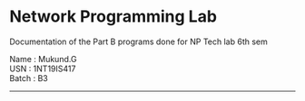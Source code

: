 # Network Programming Lab 
Documentation of the  Part B programs done for NP Tech lab 6th sem

Name : Mukund.G   
USN : 1NT19IS417   
Batch : B3   

<hr>
